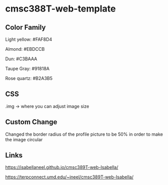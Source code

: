 # cmsc388T-web-template

## Color Family
Light yellow: #FAF8D4

Almond: #EBDCCB

Dun: #C3BAAA

Taupe Gray: #91818A

Rose quartz: #B2A3B5

## CSS
.img -> where you can adjust image size

## Custom Change

Changed the border radius of the profile picture to be 50% in order to make the image circular 

## Links

https://isabellaneel.github.io/cmsc389T-web-Isabella/

https://terpconnect.umd.edu/~ineel/cmsc389T-web-Isabella/
